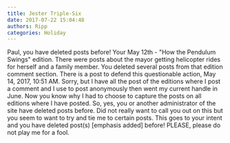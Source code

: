 ```yaml
---
title: Jester Triple-Six
date: 2017-07-22 15:04:48
authors: Ripp
categories: Holiday
---
```


 Paul, you have deleted posts before! Your May 12th - "How the Pendulum Swings" edition. There were posts about the mayor getting helicopter rides for herself and a family member. You deleted several posts from that edition comment section. There is a post to defend this questionable action, May 14, 2017, 10:51 AM. 
Sorry, but I have all the post of the editions where I post a comment and I use to post anonymously then went my current handle in June. Now you know why I had to choose to capture the posts on all editions where I have posted. 
So, yes, you or another administrator of the site have deleted posts before. Did not really want to call you out on this but you seem to want to try and tie me to certain posts. This goes to your intent and you have deleted post(s) [emphasis added] before!
PLEASE, please do not play me for a fool.